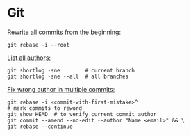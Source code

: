 # Git

[Rewrite all commits from the beginning:](https://stackoverflow.com/a/41769800/5763764)

```
git rebase -i --root
```

[List all authors:](https://stackoverflow.com/a/9597462/5763764)

```
git shortlog -sne        # current branch
git shortlog -sne --all  # all branches
```

[Fix wrong author in multiple commits:](https://stackoverflow.com/a/1320317/5763764)

```
git rebase -i <commit-with-first-mistake>^
# mark commits to reword
git show HEAD  # to verify current commit author
git commit --amend --no-edit --author "Name <email>" && \
git rebase --continue
```